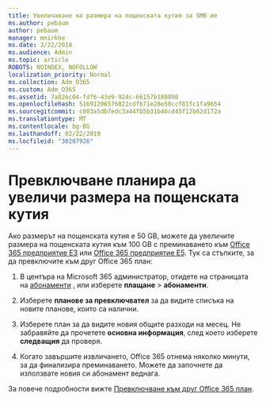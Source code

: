 ```yaml
---
title: Увеличаване на размера на пощенската кутия за SMB ие
ms.author: pebaum
author: pebaum
manager: mnirkhe
ms.date: 3/22/2018
ms.audience: Admin
ms.topic: article
ROBOTS: NOINDEX, NOFOLLOW
localization_priority: Normal
ms.collection: Adm_O365
ms.custom: Adm_O365
ms.assetid: 7a82ec04-fdf6-43e9-924c-66157b180890
ms.openlocfilehash: 51691206576822cdfb71e28e58ccf81fc1fa9654
ms.sourcegitcommit: c003a5db7edc3a44fb5b31b46cd45f12b62d172a
ms.translationtype: MT
ms.contentlocale: bg-BG
ms.lasthandoff: 02/22/2019
ms.locfileid: "30207926"
---
```

# <a name="switch-plans-to-increase-mailbox-size"></a>Превключване планира да увеличи размера на пощенската кутия

Ако размерът на пощенската кутия е 50 GB, можете да увеличите размера на пощенската кутия към 100 GB с преминаването към [Office 365 предприятие E3](https://products.office.com/business/office-365-enterprise-e3-business-software) или [Office 365 предприятие E5](https://products.office.com/business/office-365-enterprise-e5-business-software). Тук са стъпките, за да превключите към друг Office 365 план:
  
1. В центъра на Microsoft 365 администратор, отидете на страницата на [абонаменти](https://go.microsoft.com/fwlink/p/?linkid=842054) , или изберете **плащане** \> **абонаменти**.
    
2. Изберете **планове за превключвател** за да видите списъка на новите планове, които са налични. 
    
3. Изберете план за да видите новия общите разходи на месец. Не забравяйте да прочетете **основна информация**, след което изберете **следващия** да проверя. 
    
4. Когато завършите извличането, Office 365 отнема няколко минути, за да финализира преминаването. Можете да започнете да използвате новия си абонамент веднага.
    
За повече подробности вижте [Превключване към друг Office 365 план](https://support.office.com/article/73318661-8f33-478b-bcc7-fb8d69dbb22a).
  

